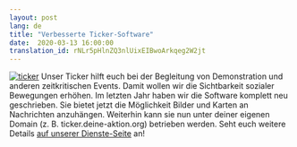```yaml
---
layout: post
lang: de
title: "Verbesserte Ticker-Software"
date:  2020-03-13 16:00:00
translation_id: rNLr5pHlnZQ3nlUixEIBwoArkqeg2W2jt
---
```

[![ticker](/assets/img/ticker.jpg)](/service/ticker.html)
Unser Ticker hilft euch bei der Begleitung von Demonstration und anderen zeitkritischen Events.
Damit wollen wir die Sichtbarkeit sozialer Bewegungen erhöhen.
Im letzten Jahr haben wir die Software komplett neu geschrieben.
Sie bietet jetzt die Möglichkeit Bilder und Karten an Nachrichten anzuhängen.
Weiterhin kann sie nun unter deiner eigenen Domain (z. B. ticker.deine-aktion.org) betrieben werden.
Seht euch weitere Details [auf unserer Dienste-Seite](/service/ticker.html) an!
